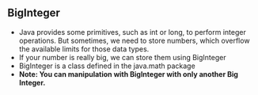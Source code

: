 ## BigInteger

- Java provides some primitives, such as int or long, to perform integer operations. But sometimes, we need to store numbers, which overflow the available limits for those data types. 
- If your number is really big, we can store them using BigInteger
- BigInteger is a class defined in the java.math package
- **Note: You can manipulation with BigInteger with only another Big Integer.**


